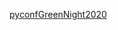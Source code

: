 
[pyconfGreenNight2020](https://liascript.github.io/course/?https://liamd.informatik.tu-freiberg.de//z8ARdI20E/download#1) 
